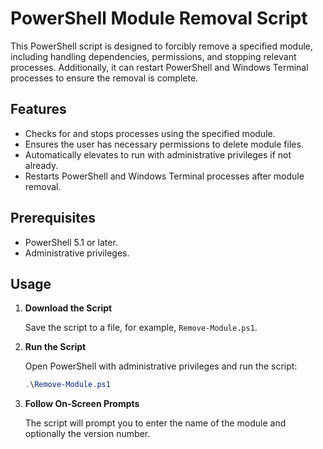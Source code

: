 # PowerShell Module Removal Script

This PowerShell script is designed to forcibly remove a specified module, including handling dependencies, permissions, and stopping relevant processes. Additionally, it can restart PowerShell and Windows Terminal processes to ensure the removal is complete.

## Features

- Checks for and stops processes using the specified module.
- Ensures the user has necessary permissions to delete module files.
- Automatically elevates to run with administrative privileges if not already.
- Restarts PowerShell and Windows Terminal processes after module removal.

## Prerequisites

- PowerShell 5.1 or later.
- Administrative privileges.

## Usage

1. **Download the Script**

   Save the script to a file, for example, `Remove-Module.ps1`.

2. **Run the Script**

   Open PowerShell with administrative privileges and run the script:

   ```powershell
   .\Remove-Module.ps1
   ```

3. **Follow On-Screen Prompts**

   The script will prompt you to enter the name of the module and optionally the version number.
